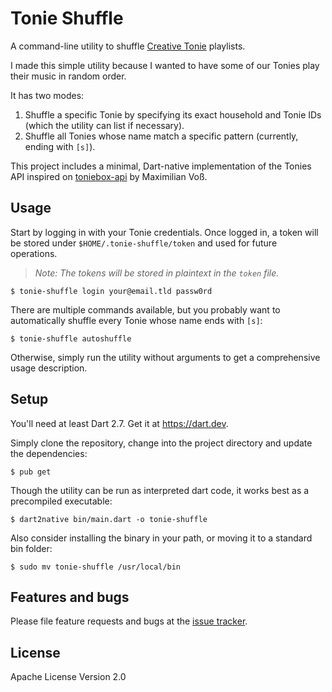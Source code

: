 # Tonie Shuffle

A command-line utility to shuffle [Creative Tonie](https://tonies.de/kreativ-tonies) playlists.

I made this simple utility because I wanted to have some of our Tonies play their music in random order.

It has two modes:
1. Shuffle a specific Tonie by specifying its exact household and Tonie IDs (which the utility can list if necessary).
2. Shuffle all Tonies whose name match a specific pattern (currently, ending with `[s]`).

This project includes a minimal, Dart-native implementation of the Tonies API inspired on [toniebox-api](https://github.com/maximilianvoss/toniebox-api) by Maximilian Voß.

## Usage

Start by logging in with your Tonie credentials. Once logged in, a token will be stored under `$HOME/.tonie-shuffle/token` and used for future operations.
> _Note: The tokens will be stored in plaintext in the `token` file._

``` shell
$ tonie-shuffle login your@email.tld passw0rd
```

There are multiple commands available, but you probably want to automatically shuffle every Tonie whose name ends with `[s]`:

``` shell
$ tonie-shuffle autoshuffle
```

Otherwise, simply run the utility without arguments to get a comprehensive usage description.

## Setup

You'll need at least Dart 2.7. Get it at https://dart.dev.

Simply clone the repository, change into the project directory and update the dependencies:

``` shell
$ pub get
```

Though the utility can be run as interpreted dart code, it works best as a precompiled executable:

``` shell
$ dart2native bin/main.dart -o tonie-shuffle
```

Also consider installing the binary in your path, or moving it to a standard bin folder:

``` shell
$ sudo mv tonie-shuffle /usr/local/bin
```

## Features and bugs

Please file feature requests and bugs at the [issue tracker](https://github.com/cachapa/tonie_shuffle/issues).

## License

Apache License Version 2.0
